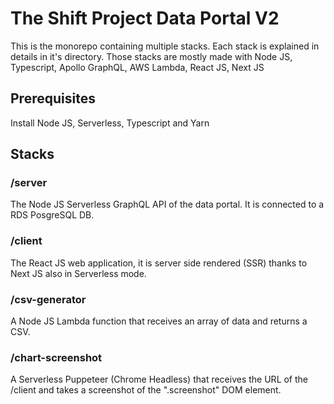 # The Shift Project Data Portal V2

This is the monorepo containing multiple stacks.
Each stack is explained in details in it's directory.
Those stacks are mostly made with Node JS, Typescript, Apollo GraphQL, AWS Lambda, React JS, Next JS

## Prerequisites

Install Node JS, Serverless, Typescript and Yarn

## Stacks

### /server

The Node JS Serverless GraphQL API of the data portal. It is connected to a RDS PosgreSQL DB.

### /client

The React JS web application, it is server side rendered (SSR) thanks to Next JS also in Serverless mode.

### /csv-generator

A Node JS Lambda function that receives an array of data and returns a CSV.

### /chart-screenshot

A Serverless Puppeteer (Chrome Headless) that receives the URL of the /client and takes a screenshot of the ".screenshot" DOM element.
